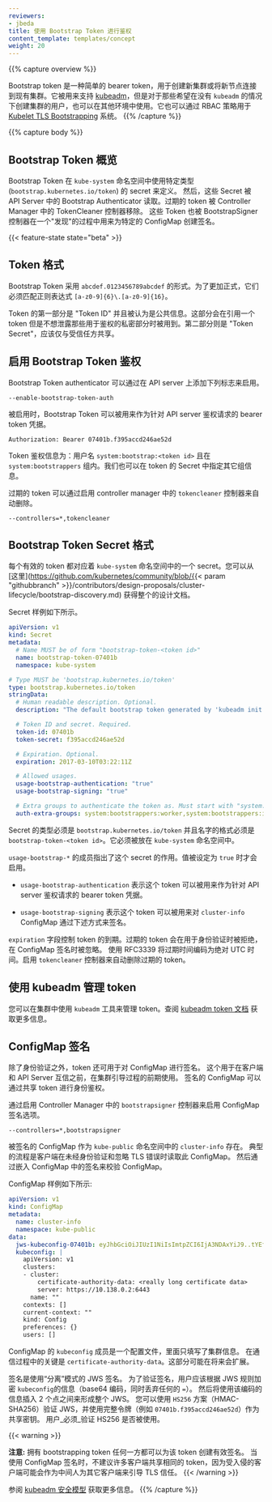 ```yaml
---
reviewers:
- jbeda
title: 使用 Bootstrap Token 进行鉴权
content_template: templates/concept
weight: 20
---
```

<!-- 
---
reviewers:
- jbeda
title: Authenticating with Bootstrap Tokens
content_template: templates/concept
weight: 20
--- 
-->

{{% capture overview %}}
<!-- 
Bootstrap tokens are a simple bearer token that is meant to be used when
creating new clusters or joining new nodes to an existing cluster.  It was built
to support [kubeadm](/docs/reference/setup-tools/kubeadm/kubeadm/), but can be used in other contexts
for users that wish to start clusters without `kubeadm`. It is also built to
work, via RBAC policy, with the [Kubelet TLS
Bootstrapping](/docs/reference/command-line-tools-reference/kubelet-tls-bootstrapping/) system. 
-->
Bootstrap token 是一种简单的 bearer token，用于创建新集群或将新节点连接到现有集群。它被用来支持 [kubeadm](/docs/reference/setup-tools/kubeadm/kubeadm/)，但是对于那些希望在没有 `kubeadm` 的情况下创建集群的用户，也可以在其他环境中使用。它也可以通过 RBAC 策略用于 [Kubelet TLS
Bootstrapping](/docs/reference/command-line-tools-reference/kubelet-tls-bootstrapping/) 系统。
{{% /capture %}}

{{% capture body %}}
<!-- 
## Bootstrap Tokens Overview 
-->
## Bootstrap Token 概览

<!-- 
Bootstrap Tokens are defined with a specific type
(`bootstrap.kubernetes.io/token`) of secrets that lives in the `kube-system`
namespace.  These Secrets are then read by the Bootstrap Authenticator in the
API Server.  Expired tokens are removed with the TokenCleaner controller in the
Controller Manager.  The tokens are also used to create a signature for a
specific ConfigMap used in a "discovery" process through a BootstrapSigner
controller. 
-->
Bootstrap Token 在 `kube-system` 命名空间中使用特定类型 (`bootstrap.kubernetes.io/token`) 的 secret 来定义。
然后，这些 Secret 被 API Server 中的 Bootstrap Authenticator 读取。过期的 token 被 Controller Manager 中的 TokenCleaner 控制器移除。
这些 Token 也被 BootstrapSigner 控制器在一个"发现"的过程中用来为特定的 ConfigMap 创建签名。 

{{< feature-state state="beta" >}}

<!-- 
## Token Format 
-->
## Token 格式

<!-- 
Bootstrap Tokens take the form of `abcdef.0123456789abcdef`.  More formally,
they must match the regular expression `[a-z0-9]{6}\.[a-z0-9]{16}`. 
-->
Bootstrap Token 采用 `abcdef.0123456789abcdef` 的形式。为了更加正式，它们必须匹配正则表达式 `[a-z0-9]{6}\.[a-z0-9]{16}`。

<!--
The first part of the token is the "Token ID" and is considered public
information.  It is used when referring to a token without leaking the secret
part used for authentication. The second part is the "Token Secret" and should
only be shared with trusted parties.
-->
Token 的第一部分是 "Token ID" 并且被认为是公共信息。这部分会在引用一个 token 但是不想泄露那些用于鉴权的私密部分时被用到。第二部分则是 "Token Secret"，应该仅与受信任方共享。

<!-- 
## Enabling Bootstrap Token Authentication
-->
## 启用 Bootstrap Token 鉴权

<!-- 
The Bootstrap Token authenticator can be enabled using the following flag on the
API server: 
-->
Bootstrap Token authenticator 可以通过在 API server 上添加下列标志来启用。

```
--enable-bootstrap-token-auth
```

<!-- 
When enabled, bootstrapping tokens can be used as bearer token credentials to
authenticate requests against the API server. 
-->
被启用时，Bootstrap Token 可以被用来作为针对 API server 鉴权请求的 bearer token 凭据。

```http
Authorization: Bearer 07401b.f395accd246ae52d
```

<!-- 
Tokens authenticate as the username `system:bootstrap:<token id>` and are members
of the group `system:bootstrappers`.  Additional groups may be specified in the
token's Secret. 
-->
Token 鉴权信息为：用户名 `system:bootstrap:<token id>` 且在 `system:bootstrappers` 组内。我们也可以在 token 的 Secret 中指定其它组信息。

<!-- Expired tokens can be deleted automatically by enabling the `tokencleaner`
controller on the controller manager. -->
过期的 token 可以通过启用 controller manager 中的 `tokencleaner` 控制器来自动删除。

```
--controllers=*,tokencleaner
```

<!-- 
## Bootstrap Token Secret Format 
-->
## Bootstrap Token Secret 格式

<!-- 
Each valid token is backed by a secret in the `kube-system` namespace.  You can
find the full design doc
[here](https://github.com/kubernetes/community/blob/{{< param "githubbranch" >}}/contributors/design-proposals/cluster-lifecycle/bootstrap-discovery.md). 
-->
每个有效的 token 都对应着 `kube-system` 命名空间中的一个 secret。您可以从 [这里](https://github.com/kubernetes/community/blob/{{< param "githubbranch" >}}/contributors/design-proposals/cluster-lifecycle/bootstrap-discovery.md) 获得整个的设计文档。

<!-- 
Here is what the secret looks like. 
-->
Secret 样例如下所示。

```yaml
apiVersion: v1
kind: Secret
metadata:
  # Name MUST be of form "bootstrap-token-<token id>"
  name: bootstrap-token-07401b
  namespace: kube-system

# Type MUST be 'bootstrap.kubernetes.io/token'
type: bootstrap.kubernetes.io/token
stringData:
  # Human readable description. Optional.
  description: "The default bootstrap token generated by 'kubeadm init'."

  # Token ID and secret. Required.
  token-id: 07401b
  token-secret: f395accd246ae52d

  # Expiration. Optional.
  expiration: 2017-03-10T03:22:11Z

  # Allowed usages.
  usage-bootstrap-authentication: "true"
  usage-bootstrap-signing: "true"

  # Extra groups to authenticate the token as. Must start with "system:bootstrappers:"
  auth-extra-groups: system:bootstrappers:worker,system:bootstrappers:ingress
```

<!-- 
The type of the secret must be `bootstrap.kubernetes.io/token` and the name must
be `bootstrap-token-<token id>`.  It must also exist in the `kube-system`
namespace. 
-->
Secret 的类型必须是 `bootstrap.kubernetes.io/token` 并且名字的格式必须是 `bootstrap-token-<token id>`。它必须被放在 `kube-system` 命名空间中。

<!-- 
The `usage-bootstrap-*` members indicate what this secret is intended to be used
for.  A value must be set to `true` to be enabled. 
-->
`usage-bootstrap-*` 的成员指出了这个 secret 的作用。值被设定为 `true` 时才会启用。

<!-- * `usage-bootstrap-authentication` indicates that the token can be used to
authenticate to the API server as a bearer token. -->
* `usage-bootstrap-authentication` 表示这个 token 可以被用来作为针对 API server 鉴权请求的 bearer token 凭据。
<!-- * `usage-bootstrap-signing` indicates that the token may be used to sign the
`cluster-info` ConfigMap as described below. -->
* `usage-bootstrap-signing` 表示这个 token 可以被用来对 `cluster-info` ConfigMap 通过下述方式来签名。

<!-- 
The `expiration` field controls the expiry of the token.  Expired tokens are
rejected when used for authentication and ignored during ConfigMap signing. 
The expiry value is encoded as an absolute UTC time using RFC3339.  Enable the
`tokencleaner` controller to automatically delete expired tokens. 
-->
`expiration` 字段控制 token 的到期。过期的 token 会在用于身份验证时被拒绝，在 ConfigMap 签名时被忽略。
使用 RFC3339 将过期时间编码为绝对 UTC 时间。启用 `tokencleaner` 控制器来自动删除过期的 token。

<!-- 
## Token Management with kubeadm 
-->
## 使用 kubeadm 管理 token

<!-- 
You can use the `kubeadm` tool to manage tokens on a running cluster. See the
[kubeadm token docs](/docs/reference/setup-tools/kubeadm/kubeadm-token/) for details. 
-->
您可以在集群中使用 `kubeadm` 工具来管理 token。查阅 [kubeadm token 文档](/docs/reference/setup-tools/kubeadm/kubeadm-token/) 获取更多信息。

<!-- 
## ConfigMap Signing 
-->
## ConfigMap 签名

<!-- 
In addition to authentication, the tokens can be used to sign a ConfigMap.  This
is used early in a cluster bootstrap process before the client trusts the API
server.  The signed ConfigMap can be authenticated by the shared token. 
-->
除了身份验证之外，token 还可用于对 ConfigMap 进行签名。
这个用于在客户端和 API Server 互信之前，在集群引导过程的前期使用。
签名的 ConfigMap 可以通过共享 token 进行身份鉴权。

<!-- 
Enable ConfigMap signing by enabling the `bootstrapsigner` controller on the
Controller Manager. 
-->
通过启用 Controller Manager 中的 `bootstrapsigner` 控制器来启用 ConfigMap 签名选项。

```
--controllers=*,bootstrapsigner
```

<!-- 
The ConfigMap that is signed is `cluster-info` in the `kube-public` namespace.
The typical flow is that a client reads this ConfigMap while unauthenticated and
ignoring TLS errors.  It then validates the payload of the ConfigMap by looking
at a signature embedded in the ConfigMap. 
-->
被签名的 ConfigMap 作为 `kube-public` 命名空间中的 `cluster-info` 存在。
典型的流程是客户端在未经身份验证和忽略 TLS 错误时读取此 ConfigMap。
然后通过嵌入 ConfigMap 中的签名来校验 ConfigMap。

<!-- 
The ConfigMap may look like this: 
-->
ConfigMap 样例如下所示:

```yaml
apiVersion: v1
kind: ConfigMap
metadata:
  name: cluster-info
  namespace: kube-public
data:
  jws-kubeconfig-07401b: eyJhbGciOiJIUzI1NiIsImtpZCI6IjA3NDAxYiJ9..tYEfbo6zDNo40MQE07aZcQX2m3EB2rO3NuXtxVMYm9U
  kubeconfig: |
    apiVersion: v1
    clusters:
    - cluster:
        certificate-authority-data: <really long certificate data>
        server: https://10.138.0.2:6443
      name: ""
    contexts: []
    current-context: ""
    kind: Config
    preferences: {}
    users: []
```

<!-- 
The `kubeconfig` member of the ConfigMap is a config file with just the cluster
information filled out.  The key thing being communicated here is the
`certificate-authority-data`.  This may be expanded in the future. 
-->
ConfigMap 的 `kubeconfig` 成员是一个配置文件，里面只填写了集群信息。
在通信过程中的关键是 `certificate-authority-data`。这部分可能在将来会扩展。

<!-- 
The signature is a JWS signature using the "detached" mode.  To validate the
signature, the user should encode the `kubeconfig` payload according to JWS
rules (base64 encoded while discarding any trailing `=`).  That encoded payload
is then used to form a whole JWS by inserting it between the 2 dots.  You can
verify the JWS using the `HS256` scheme (HMAC-SHA256) with the full token (e.g.
`07401b.f395accd246ae52d`) as the shared secret.  Users _must_ verify that HS256
is used. 
-->
签名是使用“分离”模式的 JWS 签名。
为了验证签名，用户应该根据 JWS 规则加密 `kubeconfig`的信息（base64 编码，同时丢弃任何的 `=`）。
然后将使用该编码的信息插入 2 个点之间来形成整个 JWS。
您可以使用 `HS256` 方案（HMAC-SHA256）验证 JWS，并使用完整令牌（例如 `07401b.f395accd246ae52d`）作为共享密钥。 用户_必须_验证 HS256 是否被使用。

{{< warning >}}
<!-- 
**Warning:** Any party with a bootstrapping token can create a valid signature for that
token. When using ConfigMap signing it's discouraged to share the same token with
many clients, since a compromised client can potentially man-in-the middle another
client relying on the signature to bootstrap TLS trust. 
-->
**注意:** 拥有 bootstrapping token 任何一方都可以为该 token 创建有效签名。
当使用 ConfigMap 签名时，不建议许多客户端共享相同的 token，因为受入侵的客户端可能会作为中间人为其它客户端来引导 TLS 信任。
{{< /warning >}}

<!-- 
Consult the [kubeadm security model](/docs/reference/generated/kubeadm/#security-model)
section for more information. 
-->
参阅 [kubeadm 安全模型](/docs/reference/generated/kubeadm/#security-model) 获取更多信息。
{{% /capture %}}

